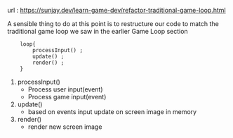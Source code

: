 url : https://sunjay.dev/learn-game-dev/refactor-traditional-game-loop.html

A sensible thing to do 
at this point is to 
restructure our code 
to match the traditional
game loop we saw in the
earlier Game Loop section

        loop{
            processInput() ;
            update() ;
            render() ;
        }

1. processInput()
   - Process user input(event)
   - Process game input(event)
2. update()
   - based on events input update on screen image in memory
3. render()
   - render new screen image
